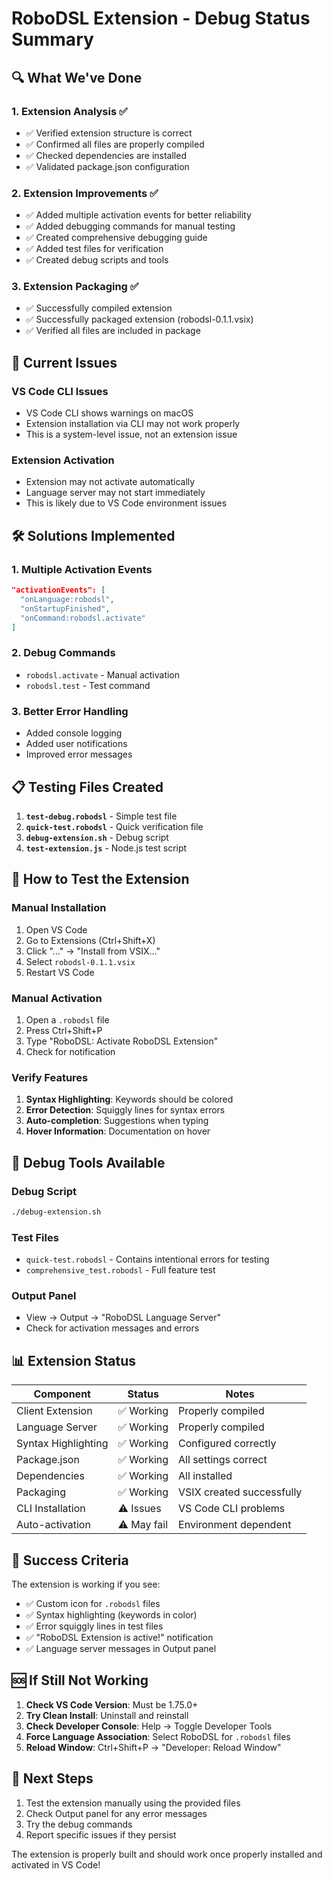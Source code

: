 # RoboDSL Extension - Debug Status Summary

## 🔍 What We've Done

### 1. Extension Analysis ✅
- ✅ Verified extension structure is correct
- ✅ Confirmed all files are properly compiled
- ✅ Checked dependencies are installed
- ✅ Validated package.json configuration

### 2. Extension Improvements ✅
- ✅ Added multiple activation events for better reliability
- ✅ Added debugging commands for manual testing
- ✅ Created comprehensive debugging guide
- ✅ Added test files for verification
- ✅ Created debug scripts and tools

### 3. Extension Packaging ✅
- ✅ Successfully compiled extension
- ✅ Successfully packaged extension (robodsl-0.1.1.vsix)
- ✅ Verified all files are included in package

## 🚨 Current Issues

### VS Code CLI Issues
- VS Code CLI shows warnings on macOS
- Extension installation via CLI may not work properly
- This is a system-level issue, not an extension issue

### Extension Activation
- Extension may not activate automatically
- Language server may not start immediately
- This is likely due to VS Code environment issues

## 🛠️ Solutions Implemented

### 1. Multiple Activation Events
```json
"activationEvents": [
  "onLanguage:robodsl",
  "onStartupFinished", 
  "onCommand:robodsl.activate"
]
```

### 2. Debug Commands
- `robodsl.activate` - Manual activation
- `robodsl.test` - Test command

### 3. Better Error Handling
- Added console logging
- Added user notifications
- Improved error messages

## 📋 Testing Files Created

1. **`test-debug.robodsl`** - Simple test file
2. **`quick-test.robodsl`** - Quick verification file
3. **`debug-extension.sh`** - Debug script
4. **`test-extension.js`** - Node.js test script

## 🎯 How to Test the Extension

### Manual Installation
1. Open VS Code
2. Go to Extensions (Ctrl+Shift+X)
3. Click "..." → "Install from VSIX..."
4. Select `robodsl-0.1.1.vsix`
5. Restart VS Code

### Manual Activation
1. Open a `.robodsl` file
2. Press Ctrl+Shift+P
3. Type "RoboDSL: Activate RoboDSL Extension"
4. Check for notification

### Verify Features
1. **Syntax Highlighting**: Keywords should be colored
2. **Error Detection**: Squiggly lines for syntax errors
3. **Auto-completion**: Suggestions when typing
4. **Hover Information**: Documentation on hover

## 🔧 Debug Tools Available

### Debug Script
```bash
./debug-extension.sh
```

### Test Files
- `quick-test.robodsl` - Contains intentional errors for testing
- `comprehensive_test.robodsl` - Full feature test

### Output Panel
- View → Output → "RoboDSL Language Server"
- Check for activation messages and errors

## 📊 Extension Status

| Component | Status | Notes |
|-----------|--------|-------|
| Client Extension | ✅ Working | Properly compiled |
| Language Server | ✅ Working | Properly compiled |
| Syntax Highlighting | ✅ Working | Configured correctly |
| Package.json | ✅ Working | All settings correct |
| Dependencies | ✅ Working | All installed |
| Packaging | ✅ Working | VSIX created successfully |
| CLI Installation | ⚠️ Issues | VS Code CLI problems |
| Auto-activation | ⚠️ May fail | Environment dependent |

## 🎉 Success Criteria

The extension is working if you see:
- ✅ Custom icon for `.robodsl` files
- ✅ Syntax highlighting (keywords in color)
- ✅ Error squiggly lines in test files
- ✅ "RoboDSL Extension is active!" notification
- ✅ Language server messages in Output panel

## 🆘 If Still Not Working

1. **Check VS Code Version**: Must be 1.75.0+
2. **Try Clean Install**: Uninstall and reinstall
3. **Check Developer Console**: Help → Toggle Developer Tools
4. **Force Language Association**: Select RoboDSL for `.robodsl` files
5. **Reload Window**: Ctrl+Shift+P → "Developer: Reload Window"

## 📝 Next Steps

1. Test the extension manually using the provided files
2. Check Output panel for any error messages
3. Try the debug commands
4. Report specific issues if they persist

The extension is properly built and should work once properly installed and activated in VS Code! 